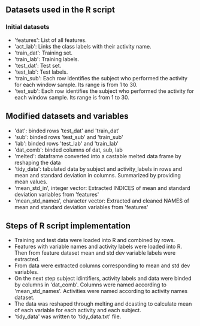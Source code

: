 ## Datasets used in the R script
### Initial datasets
* 'features': List of all features.
* 'act_lab': Links the class labels with their activity name.
* 'train_dat': Training set.
* 'train_lab': Training labels.
* 'test_dat': Test set.
* 'test_lab': Test labels.
* 'train_sub': Each row identifies the subject who performed the activity for each window sample. Its range is from 1 to 30. 
* 'test_sub': Each row identifies the subject who performed the activity for each window sample. Its range is from 1 to 30.
## Modified datasets and variables
* 'dat': binded rows 'test_dat' and 'train_dat'
* 'sub': binded rows 'test_sub' and 'train_sub'
* 'lab': binded rows 'test_lab' and 'train_lab'
* 'dat_comb': binded columns of dat, sub, lab
* 'melted': dataframe converted into a castable melted data frame by reshaping the data
* 'tidy_data': tabulated data by subject and activity_labels in rows and mean and standard deviation in columns. Summarized by providing mean values.
* 'mean_std_in', integer vector: Extracted INDICES of mean and standard deviation variables from 'features'
* 'mean_std_names', character vector: Extracted and cleaned NAMES of mean and standard deviation variables from 'features'
## Steps of R script implementation
* Training and test data were loaded into R and combined by rows. 
* Features with variable names and activity labels were loaded into R. Then from feature dataset mean and std dev variable labels were extracted.
* From data were extracted columns corresponding to mean and std dev variables.
* On the next step subject idintifiers, activity labels and data were binded by columns in 'dat_comb'. Columns were named according to 'mean_std_names'. Activities were named according to activity names dataset.
* The data was reshaped through melting and dcasting to calculate mean of each variable for each activity and each subject.
* 'tidy_data' was written to 'tidy_data.txt' file.
